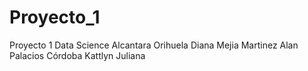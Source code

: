 # Proyecto_1
Proyecto 1 Data Science
Alcantara Orihuela Diana
Mejia Martinez Alan
Palacios Córdoba Kattlyn Juliana
